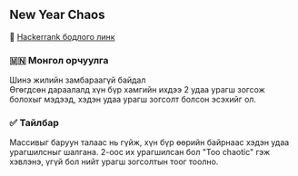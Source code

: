 ## New Year Chaos
🔗 [Hackerrank бодлого линк](https://www.hackerrank.com/challenges/new-year-chaos)

### 🇲🇳 Монгол орчуулга  
Шинэ жилийн замбараагүй байдал  
Өгөгдсөн дараалалд хүн бүр хамгийн ихдээ 2 удаа урагш зогсож болохыг мэдээд, хэдэн удаа урагш зогсолт болсон эсэхийг ол.

### ✅ Тайлбар  
Массивыг баруун талаас нь гүйж, хүн бүр өөрийн байрнаас хэдэн удаа урагшилсныг шалгана. 2-оос их урагшилсан бол "Too chaotic" гэж хэвлэнэ, үгүй бол нийт урагш зогсолтын тоог тоолно.
